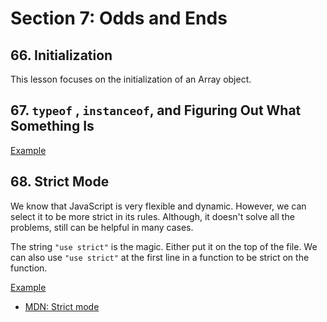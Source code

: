 # Section 7: Odds and Ends

## 66. Initialization

This lesson focuses on the initialization of an Array object.

## 67. `typeof` , `instanceof`, and Figuring Out What Something Is

[Example](./67.js)

## 68. Strict Mode

We know that JavaScript is very flexible and dynamic. However, we can select it to be more strict in its rules. Although, it doesn't solve all the problems, still can be helpful in many cases.

The string `"use strict"` is the magic. Either put it on the top of the file. We can also use `"use strict"` at the first line in a function to be strict on the function.

[Example](./68.js)

- [MDN: Strict mode](https://developer.mozilla.org/en-US/docs/Web/JavaScript/Reference/Strict_mode)
